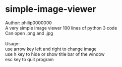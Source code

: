 # simple-image-viewer
Author: philip0000000
<br>
A very simple image viewer 100 lines of python 3 code
<br>
Can open .png and .jpg
<br>
<br>
Usage:
<br>
use arrow key left and right to change image
<br>
use h key to hide or show title bar of the window
<br>
esc key to quit program
<br>
<br>
